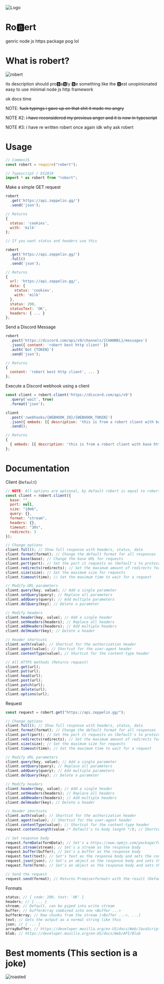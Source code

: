 ![Logo](https://cdn.discordapp.com/emojis/843908573578002512.gif)

# Ro🅱ert

genric node js https package pog lol

# What is robert?

![robert](https://cdn.discordapp.com/attachments/861222626915647489/866269177110855690/file.png)

its description should pro🅱a🅱ly 🅱e something like the 🅱est unopinionated easy to use minimal node js http framework

ok docs time

NOTE: ~~fuck typings i gave up on that shit it made me angry~~

NOTE #2: ~~i have reconsidered my previous anger and it is now in typescript~~

NOTE #3: i have re written robert once again idk why ask robert

# Usage

```js
// CommonJS
const robert = require("robert");

// Typescript / ES2019
import * as robert from "robert";
```

Make a simple GET request

```js
robert
  .get('https://api.zeppelin.gg/')
  .send('json');

// Returns
{
  status: 'cookies',
  with: 'milk'
};

// If you want status and headers use this

robert
  .get('https://api.zeppelin.gg/')
  .full()
  .send('json');

// Returns
{
  url: 'https://api.zeppelin.gg/',
  data: {
    status: 'cookies',
    with: 'milk'
  },
  status: 200,
  statusText: 'OK',
  headers: { ... }
};
```

Send a Discord Message

```js
robert
  .post('https://discord.com/api/v9/channels/{CHANNEL}/messages')
  .json({ content: 'robert best http client' })
  .auth('Bot {TOKEN}')
  .send('json');

// Returns
{
  content: 'robert best http client', ... }
};
```

Execute a Discord webhook using a client

```js
const client = robert.client('https://discord.com/api/v9')
  .query('wait', true)
  .format('json');

client
  .post('/webhooks/{WEBHOOK_ID}/{WEBHOOK_TOKEN}')
  .json({ embeds: [{ description: 'this is from a robert client with base ' + client.base }] })
  .send();

// Returns
{
  { embeds: [{ description: 'this is from a robert client with base https://discord.com/api/v9' }], ... }
};
```

# Documentation

Client (`Default`)

```js
// NOTE: All options are optional, by default robert is equal to robert.client() which have the following options by default
const client = robert.client({
  base: "",
  port: null,
  size: "10mb",
  query: {},
  format: "stream",
  headers: {},
  timeout: "30s",
  redirects: 3
});

// Change options
client.full(); // Show full response with headers, status, data
client.format(format); // Change the default format for all responses
client.base(base); // Change the base URL for requests
client.port(port); // Set the port it requests on (Default's to protocol)
client.redirects(redirects); // Set the maximum amount of redirects for it to follow
client.size(size); // Set the maximum size for requests
client.timeout(time); // Set the maximum time to wait for a request

// Modify URL parameters
client.query(key, value); // Add a single parameter
client.setQuery(query); // Replace all parameters
client.addQuery(query); // Add multiple parameters
client.delQuery(key); // Delete a parameter

// Modify headers
client.header(key, value); // Add a single header
client.setHeaders(headers); // Replace all headers
client.addHeaders(headers); // Add multiple headers
client.delHeader(key); // Delete a header

// Header shortcuts
client.auth(value); // Shortcut for the authorization header
client.agent(value); // Shortcut for the user-agent header
client.contentType(value); // Shortcut for the content-type header

// All HTTPS methods (Returns request)
client.get(url);
client.put(url);
client.head(url);
client.post(url);
client.patch(url);
client.delete(url);
client.options(url);
```

Request

```js
const request = robert.get("https://api.zeppelin.gg/");

// Change options
client.full(); // Show full response with headers, status, data
client.format(format); // Change the default format for all responses
client.port(port); // Set the port it requests on (Default's to protocol)
client.redirects(redirects); // Set the maximum amount of redirects for it to follow
client.size(size); // Set the maximum size for requests
client.timeout(time); // Set the maximum time to wait for a request

// Modify URL parameters
client.query(key, value); // Add a single parameter
client.setQuery(query); // Replace all parameters
client.addQuery(query); // Add multiple parameters
client.delQuery(key); // Delete a parameter

// Modify headers
client.header(key, value); // Add a single header
client.setHeaders(headers); // Replace all headers
client.addHeaders(headers); // Add multiple headers
client.delHeader(key); // Delete a header

// Header shortcuts
client.auth(value); // Shortcut for the authorization header
client.agent(value); // Shortcut for the user-agent header
client.contentType(value); // Shortcut for the content-type header
request.contentLength(value /* Default's to body length */); // Shortcut for the content-length header

// Set response body
request.formData(formData); // Set's a https://www.npmjs.com/package/form-data object as the request body
request.stream(stream); // Set's a stream as the response body
request.buffer(buffer); // Set's a buffer as the response body
request.text(text); // Set's text as the response body and sets the content-type header to text/raw
request.json(json); // Set's an object as the response body and sets the content-type header to application/json
request.form(form); // Set's an object as the response body and sets the content-type header to application/x-www-form-urlencoded

// Send the request
request.send(format); // Returns Promise<format> with the result (Default is stream)
```

Formats

```js
status; // { code: 200, text: 'OK' }
headers; // { ... }
stream; // Default, can be piped into write stream
buffer; // bufferArray combined into one <Buffer ...>
bufferArray; // Raw chunks from the stream [<Buffer ...>, ...]
text; // Gets the output as a normal string like this
json; // { ... }
arrayBuffer; // https://developer.mozilla.org/en-US/docs/Web/JavaScript/Reference/Global_Objects/ArrayBuffer
blob; // https://developer.mozilla.org/en-US/docs/Web/API/Blob
```

# Best moments (This section is a joke)

![roasted](https://cdn.discordapp.com/attachments/796997555752796184/884655359912972308/ezgif-3-7ffc8baffe5e.png)